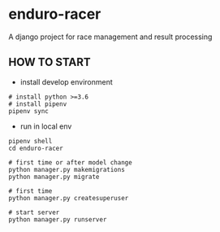 # enduro-racer
A django project for race management and result processing

## HOW TO START

- install develop environment

```
# install python >=3.6
# install pipenv
pipenv sync
```

- run in local env

```
pipenv shell
cd enduro-racer

# first time or after model change
python manager.py makemigrations 
python manager.py migrate

# first time
python manager.py createsuperuser

# start server
python manager.py runserver

```

